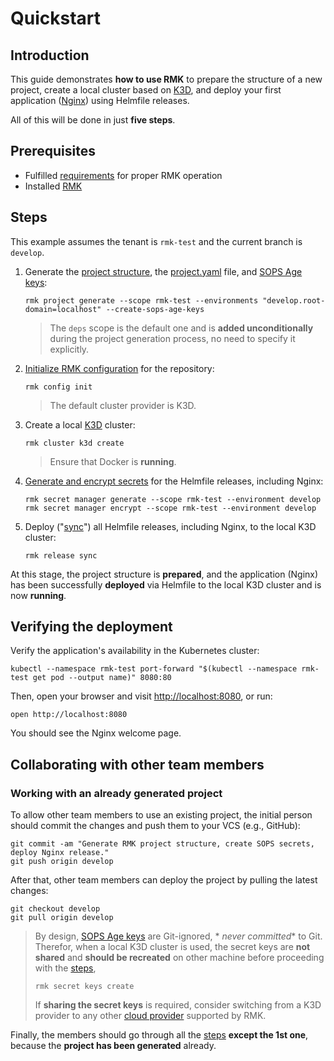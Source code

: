 # Quickstart

## Introduction

This guide demonstrates **how to use RMK** to prepare the structure of a new project, create a local cluster based on
[K3D](configuration/configuration-management/init-k3d-provider.md),
and deploy your first application ([Nginx](https://nginx.org/)) using Helmfile releases.

All of this will be done in just **five steps**.

## Prerequisites

- Fulfilled [requirements](index.md#requirements) for proper RMK operation
- Installed [RMK](index.md#installation)

## Steps

This example assumes the tenant is `rmk-test` and the current branch is `develop`.

1. Generate
   the [project structure](configuration/project-management/requirement-for-project-repository.md#expected-repository-structure),
   the [project.yaml](configuration/project-management/preparation-of-project-repository.md#projectyaml) file, and [SOPS
   Age keys](configuration/secrets-management/secrets-management.md#secret-keys):

   ```shell
   rmk project generate --scope rmk-test --environments "develop.root-domain=localhost" --create-sops-age-keys
   ```

   > The `deps` scope is the default one and is **added unconditionally** during the project generation process, no need
   to specify it explicitly.

2. [Initialize RMK configuration](configuration/configuration-management/configuration-management.md#initialization-of-rmk-configuration)
   for the repository:

   ```shell
   rmk config init
   ```

   > The default cluster provider is K3D.

3. Create a local [K3D](configuration/configuration-management/init-k3d-provider.md) cluster:

   ```shell
   rmk cluster k3d create
   ```

   > Ensure that Docker is **running**.

4. [Generate and encrypt secrets](configuration/secrets-management/secrets-management.md#batch-secrets-management) for the Helmfile releases, including Nginx:

   ```shell
   rmk secret manager generate --scope rmk-test --environment develop
   rmk secret manager encrypt --scope rmk-test --environment develop
   ```

5. Deploy ("[sync](configuration/release-management/release-management.md#synchronization-of-all-releases)") all Helmfile releases, including Nginx, to the local K3D cluster:

   ```shell
   rmk release sync
   ```

At this stage, the project structure is **prepared**, and the application (Nginx) has been successfully **deployed** via
Helmfile to the local K3D cluster and is now **running**.

## Verifying the deployment

Verify the application's availability in the Kubernetes cluster:

```shell
kubectl --namespace rmk-test port-forward "$(kubectl --namespace rmk-test get pod --output name)" 8080:80
```

Then, open your browser and visit [http://localhost:8080](http://localhost:8080), or run:

```shell
open http://localhost:8080
```

You should see the Nginx welcome page.

## Collaborating with other team members

### Working with an already generated project

To allow other team members to use an existing project, the initial person should commit the changes and push them to
your VCS (e.g., GitHub):

```shell
git commit -am "Generate RMK project structure, create SOPS secrets, deploy Nginx release."
git push origin develop
```

After that, other team members can deploy the project by pulling the latest changes:

```shell
git checkout develop
git pull origin develop
```

> By design, [SOPS Age keys](configuration/secrets-management/secrets-management.md#secret-keys) are Git-ignored, *
*never committed** to Git.
> Therefor, when a local K3D cluster is used, the secret keys are **not shared** and **should be recreated** on other
> machine before proceeding with the [steps](#steps),
>
> ```shell
> rmk secret keys create
> ```
>
> If **sharing the secret keys** is required, consider switching from a K3D provider to any
> other [cloud provider](configuration/configuration-management/configuration-management.md#initialization-of-rmk-configuration-for-different-cluster-providers)
> supported by RMK.

Finally, the members should go through all the [steps](#steps) **except the 1st one**, because the **project has been
generated** already.
